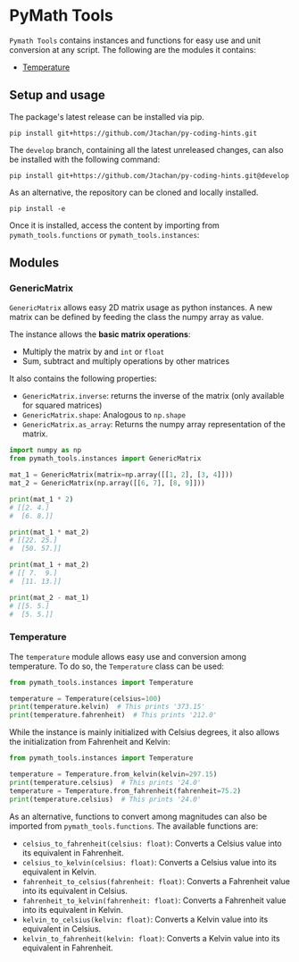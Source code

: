 # PyMath Tools

`Pymath Tools` contains instances and functions for easy use and unit conversion at any script.
The following are the modules it contains:

* [Temperature](#temperature)

## Setup and usage

The package's latest release can be installed via pip.
```commandline
pip install git+https://github.com/Jtachan/py-coding-hints.git
```

The `develop` branch, containing all the latest unreleased changes, can also be installed with the following command:
```commandline
pip install git+https://github.com/Jtachan/py-coding-hints.git@develop
```

As an alternative, the repository can be cloned and locally installed.
```commandline
pip install -e
```

Once it is installed, access the content by importing from `pymath_tools.functions` or `pymath_tools.instances`:

## Modules

### GenericMatrix

`GenericMatrix` allows easy 2D matrix usage as python instances.
A new matrix can be defined by feeding the class the numpy array as value.

The instance allows the **basic matrix operations**:
* Multiply the matrix by and `int` or `float`
* Sum, subtract and multiply operations by other matrices

It also contains the following properties:
* ``GenericMatrix.inverse``: returns the inverse of the matrix (only available for squared matrices)
* `GenericMatrix.shape`: Analogous to `np.shape`
* `GenericMatrix.as_array`: Returns the numpy array representation of the matrix.
````python
import numpy as np
from pymath_tools.instances import GenericMatrix

mat_1 = GenericMatrix(matrix=np.array([[1, 2], [3, 4]]))
mat_2 = GenericMatrix(np.array([[6, 7], [8, 9]]))

print(mat_1 * 2)
# [[2. 4.]
#  [6. 8.]]

print(mat_1 * mat_2)
# [[22. 25.]
#  [50. 57.]]

print(mat_1 + mat_2)
# [[ 7.  9.]
#  [11. 13.]]

print(mat_2 - mat_1)
# [[5. 5.]
#  [5. 5.]]
````

### Temperature

The `temperature` module allows easy use and conversion among temperature. 
To do so, the `Temperature` class can be used:

```python
from pymath_tools.instances import Temperature

temperature = Temperature(celsius=100)
print(temperature.kelvin)  # This prints '373.15'
print(temperature.fahrenheit)  # This prints '212.0'
```

While the instance is mainly initialized with Celsius degrees, it also allows the initialization from Fahrenheit and Kelvin:

```python
from pymath_tools.instances import Temperature

temperature = Temperature.from_kelvin(kelvin=297.15)
print(temperature.celsius)  # This prints '24.0'
temperature = Temperature.from_fahrenheit(fahrenheit=75.2)
print(temperature.celsius)  # This prints '24.0'
```

As an alternative, functions to convert among magnitudes can also be imported from `pymath_tools.functions`.
The available functions are:
- `celsius_to_fahrenheit(celsius: float)`: Converts a Celsius value into its equivalent in Fahrenheit.
- `celsius_to_kelvin(celsius: float)`: Converts a Celsius value into its equivalent in Kelvin.
- `fahrenheit_to_celsius(fahrenheit: float)`: Converts a Fahrenheit value into its equivalent in Celsius.
- `fahrenheit_to_kelvin(fahrenheit: float)`: Converts a Fahrenheit value into its equivalent in Kelvin.
- `kelvin_to_celsius(kelvin: float)`: Converts a Kelvin value into its equivalent in Celsius.
- `kelvin_to_fahrenheit(kelvin: float)`: Converts a Kelvin value into its equivalent in Fahrenheit.
